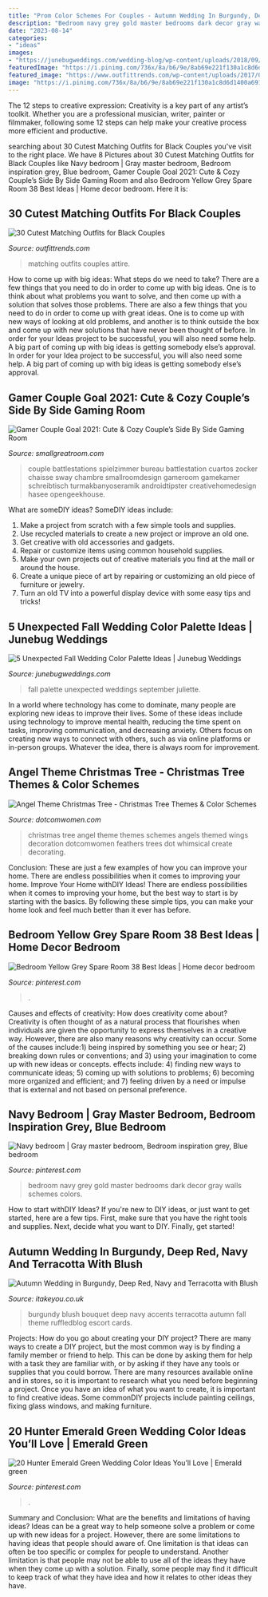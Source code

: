 ```yaml
---
title: "Prom Color Schemes For Couples - Autumn Wedding In Burgundy, Deep Red, Navy And Terracotta With Blush"
description: "Bedroom navy grey gold master bedrooms dark decor gray walls schemes colors"
date: "2023-08-14"
categories:
- "ideas"
images:
- "https://junebugweddings.com/wedding-blog/wp-content/uploads/2018/09/fall-color-palette-ideas-feature-image.jpg"
featuredImage: "https://i.pinimg.com/736x/8a/b6/9e/8ab69e221f130a1c8d6d1400a691f867.jpg"
featured_image: "https://www.outfittrends.com/wp-content/uploads/2017/07/Glamorous-Matching-Attire.jpg"
image: "https://i.pinimg.com/736x/8a/b6/9e/8ab69e221f130a1c8d6d1400a691f867.jpg"
---
```



The 12 steps to creative expression:
Creativity is a key part of any artist’s toolkit. Whether you are a professional musician, writer, painter or filmmaker, following some 12 steps can help make your creative process more efficient and productive.

	

		
searching about 30 Cutest Matching Outfits for Black Couples you've visit to the right place. We have 8 Pictures about 30 Cutest Matching Outfits for Black Couples like Navy bedroom | Gray master bedroom, Bedroom inspiration grey, Blue bedroom, Gamer Couple Goal 2021: Cute &amp; Cozy Couple’s Side By Side Gaming Room and also Bedroom Yellow Grey Spare Room 38 Best Ideas | Home decor bedroom. Here it is:
		
    
## 30 Cutest Matching Outfits For Black Couples

<img loading=lazy src="https://www.outfittrends.com/wp-content/uploads/2017/07/Glamorous-Matching-Attire.jpg" onerror="this.onerror=null;this.src='https://tse3.mm.bing.net/th?id=OIP.AuZKLWwwHlpc9csNtCaSYgHaH9&amp;pid=15.1';" alt="30 Cutest Matching Outfits for Black Couples">

_Source: outfittrends.com_

>matching outfits couples attire. 

	

How to come up with big ideas: What steps do we need to take?
There are a few things that you need to do in order to come up with big ideas. One is to think about what problems you want to solve, and then come up with a solution that solves those problems. There are also a few things that you need to do in order to come up with great ideas. One is to come up with new ways of looking at old problems, and another is to think outside the box and come up with new solutions that have never been thought of before. In order for your Ideas project to be successful, you will also need some help. A big part of coming up with big ideas is getting somebody else’s approval. In order for your Idea project to be successful, you will also need some help. A big part of coming up with big ideas is getting somebody else’s approval.

    
## Gamer Couple Goal 2021: Cute &amp; Cozy Couple’s Side By Side Gaming Room

<img loading=lazy src="https://www.smallgreatroom.com/wp-content/uploads/2020/08/his-and-hers-gaming-room-design-2-600x450.jpg" onerror="this.onerror=null;this.src='https://tse3.mm.bing.net/th?id=OIP.HI6z_HcrfpeosqVDS6fiXwHaFj&amp;pid=15.1';" alt="Gamer Couple Goal 2021: Cute &amp; Cozy Couple’s Side By Side Gaming Room">

_Source: smallgreatroom.com_

>couple battlestations spielzimmer bureau battlestation cuartos zocker chaisse sway chambre smallroomdesign gameroom gamekamer schreibtisch turmakbanyoseramik androidtipster creativehomedesign hasee opengeekhouse. 

	

What are someDIY ideas?
SomeDIY ideas include:
1. Make a project from scratch with a few simple tools and supplies. 
2. Use recycled materials to create a new project or improve an old one. 
3. Get creative with old accessories and gadgets. 
4. Repair or customize items using common household supplies. 
5. Make your own projects out of creative materials you find at the mall or around the house. 
6. Create a unique piece of art by repairing or customizing an old piece of furniture or jewelry. 
7. Turn an old TV into a powerful display device with some easy tips and tricks!

    
## 5 Unexpected Fall Wedding Color Palette Ideas | Junebug Weddings

<img loading=lazy src="https://junebugweddings.com/wedding-blog/wp-content/uploads/2018/09/fall-color-palette-ideas-feature-image.jpg" onerror="this.onerror=null;this.src='https://tse2.mm.bing.net/th?id=OIP.ZEpuX8QTrBJXtRiUZjUNWwHaLH&amp;pid=15.1';" alt="5 Unexpected Fall Wedding Color Palette Ideas | Junebug Weddings">

_Source: junebugweddings.com_

>fall palette unexpected weddings september juliette. 

	

In a world where technology has come to dominate, many people are exploring new ideas to improve their lives. Some of these ideas include using technology to improve mental health, reducing the time spent on tasks, improving communication, and decreasing anxiety. Others focus on creating new ways to connect with others, such as via online platforms or in-person groups. Whatever the idea, there is always room for improvement.

    
## Angel Theme Christmas Tree - Christmas Tree Themes &amp; Color Schemes

<img loading=lazy src="http://www.dotcomwomen.com/wp-content/uploads/2012/07/angel-theme-tree.jpg" onerror="this.onerror=null;this.src='https://tse3.mm.bing.net/th?id=OIP.WQ7S6QEc8gDqsfOE8yYsEQHaJ2&amp;pid=15.1';" alt="Angel Theme Christmas Tree - Christmas Tree Themes &amp; Color Schemes">

_Source: dotcomwomen.com_

>christmas tree angel theme themes schemes angels themed wings decoration dotcomwomen feathers trees dot whimsical create decorating. 

	

Conclusion: These are just a few examples of how you can improve your home. There are endless possibilities when it comes to improving your home.
Improve Your Home withDIY Ideas!
There are endless possibilities when it comes to improving your home, but the best way to start is by starting with the basics. By following these simple tips, you can make your home look and feel much better than it ever has before.

    
## Bedroom Yellow Grey Spare Room 38 Best Ideas | Home Decor Bedroom

<img loading=lazy src="https://i.pinimg.com/736x/e2/9d/29/e29d29dc7074ba883c4c89b1254b1730.jpg" onerror="this.onerror=null;this.src='https://tse2.mm.bing.net/th?id=OIP.aGRpkTHU6bFduCqM13wjxAAAAA&amp;pid=15.1';" alt="Bedroom Yellow Grey Spare Room 38 Best Ideas | Home decor bedroom">

_Source: pinterest.com_

>. 

	

Causes and effects of creativity: How does creativity come about?
Creativity is often thought of as a natural process that flourishes when individuals are given the opportunity to express themselves in a creative way. However, there are also many reasons why creativity can occur. Some of the causes include:1) being inspired by something you see or hear; 2) breaking down rules or conventions; and 3) using your imagination to come up with new ideas or concepts. effects include: 4) finding new ways to communicate ideas; 5) coming up with solutions to problems; 6) becoming more organized and efficient; and 7) feeling driven by a need or impulse that is external and not based on personal preference.

    
## Navy Bedroom | Gray Master Bedroom, Bedroom Inspiration Grey, Blue Bedroom

<img loading=lazy src="https://i.pinimg.com/originals/46/61/00/466100aea08ea13434d4fee88bd272ca.jpg" onerror="this.onerror=null;this.src='https://tse1.mm.bing.net/th?id=OIP.tOxTDazMnPPyH5J9-Vr7CwHaJQ&amp;pid=15.1';" alt="Navy bedroom | Gray master bedroom, Bedroom inspiration grey, Blue bedroom">

_Source: pinterest.com_

>bedroom navy grey gold master bedrooms dark decor gray walls schemes colors. 

	

How to start withDIY Ideas?
If you're new to DIY ideas, or just want to get started, here are a few tips. First, make sure that you have the right tools and supplies. Next, decide what you want to DIY. Finally, get started!

    
## Autumn Wedding In Burgundy, Deep Red, Navy And Terracotta With Blush

<img loading=lazy src="https://www.itakeyou.co.uk/wp-content/uploads/2020/01/wedding-bouquet-1.jpg" onerror="this.onerror=null;this.src='https://tse4.mm.bing.net/th?id=OIP.kGjETlMq2_BV4uztBY1zNgHaMi&amp;pid=15.1';" alt="Autumn Wedding in Burgundy, Deep Red, Navy and Terracotta with Blush">

_Source: itakeyou.co.uk_

>burgundy blush bouquet deep navy accents terracotta autumn fall theme ruffledblog escort cards. 

	

Projects: How do you go about creating your DIY project?
There are many ways to create a DIY project, but the most common way is by finding a family member or friend to help. This can be done by asking them for help with a task they are familiar with, or by asking if they have any tools or supplies that you could borrow. There are many resources available online and in stores, so it is important to research what you need before beginning a project. Once you have an idea of what you want to create, it is important to find creative ideas. Some commonDIY projects include painting ceilings, fixing glass windows, and making furniture.

    
## 20 Hunter Emerald Green Wedding Color Ideas You’ll Love | Emerald Green

<img loading=lazy src="https://i.pinimg.com/736x/8a/b6/9e/8ab69e221f130a1c8d6d1400a691f867.jpg" onerror="this.onerror=null;this.src='https://tse4.mm.bing.net/th?id=OIP.dCIo9lvWnFPieZr1dxmp5wHaLH&amp;pid=15.1';" alt="20 Hunter Emerald Green Wedding Color Ideas You’ll Love | Emerald green">

_Source: pinterest.com_

>. 

	

Summary and Conclusion: What are the benefits and limitations of having ideas?
Ideas can be a great way to help someone solve a problem or come up with new ideas for a project. However, there are some limitations to having ideas that people should aware of. One limitation is that ideas can often be too specific or complex for people to understand. Another limitation is that people may not be able to use all of the ideas they have when they come up with a solution. Finally, some people may find it difficult to keep track of what they have idea and how it relates to other ideas they have.

